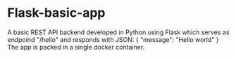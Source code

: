 # Flask-basic-app
A basic REST API backend developed in Python using Flask which serves as endpoind "/hello" and responds with JSON:
{ "message": "Hello world"
}
The app is packed in a single docker container.
